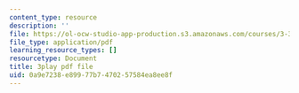 ```yaml
---
content_type: resource
description: ''
file: https://ol-ocw-studio-app-production.s3.amazonaws.com/courses/3-320-atomistic-computer-modeling-of-materials-sma-5107-spring-2005/0a9e7238e89977b7470257584ea8ee8f_qOTTNo9iXJc.pdf
file_type: application/pdf
learning_resource_types: []
resourcetype: Document
title: 3play pdf file
uid: 0a9e7238-e899-77b7-4702-57584ea8ee8f
---
```

